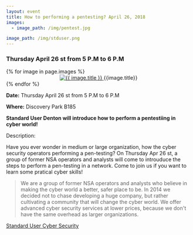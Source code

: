 ```yaml
---
layout: event
title: How to performing a pentesting? April 26, 2018
images:
  - image_path: /img/pentest.jpg

image_path: /img/stduser.png
---
```

### Thursday April 26 st from 5 P.M to 6 P.M

<style>
img {
  width: auto;
  height: auto;
}
</style>

<div class="photo-gallery">
  {% for image in page.images %}
  <li style="list-style-type:none">
    <center>
      <a href="{{image.link}}">
        <img src="{{ image.image_path }}" alt="{{ image.title }}">
      </a>
      {{image.title}}
    </center>
  </li>
  {% endfor %}
</div>

**Date:** Thursday April 26 st from 5 P.M to 6 P.M

**Where:** Discovery Park B185

**Standard User Denton will introduce how to perform a pentestiing in cyber world!**

Description:

Have you ever wonder in medium or large organization, how the cyber security operators performing a pen-testing? On Thursday Apr 26 st, a group of former NSA operators and analysts will come to introuduce the steps to perform a pen-testing in a network. Come to join us if you want to learn some pratical cyber skills! 

>We are a group of former NSA operators and analysts who believe in making the cyber world a better, safer place to be. In 2014 we decided not to chase developing a huge company, but rather cultivating a community that will change the cyber world. We offer advanced cyber security services at lower prices, because we don't have the same overhead as larger organizations.


[Standard User Cyber Security ](https://standardusercybersecurity.com/)